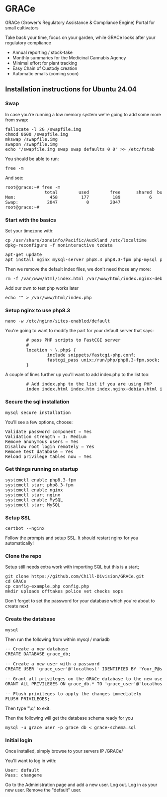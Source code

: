 # GRACe
GRACe (Grower's Regulatory Assistance & Compliance Engine) Portal for small cultivators

Take back your time, focus on your garden, while GRACe looks after your regulatory compliance

* Annual reporting / stock-take
* Monthly summaries for the Medicinal Cannabis Agency
* Minimal effort for plant tracking
* Easy Chain of Custody creation
* Automatic emails (coming soon)

## Installation instructions for Ubuntu 24.04

### Swap
In case you're running a low memory system we're going to add some more from swap:
<pre>
fallocate -l 2G /swapfile.img
chmod 0600 /swapfile.img
mkswap /swapfile.img
swapon /swapfile.img
echo "/swapfile.img swap swap defaults 0 0" >> /etc/fstab
</pre>

You should be able to run:
<pre>free -m</pre>
And see:
<pre>
root@grace:~# free -m
               total        used        free      shared  buff/cache   available
Mem:             458         177         189           6         118         280
Swap:           2047           0        2047
root@grace:~#
</pre>


### Start with the basics
Set your timezone with:
<pre>
cp /usr/share/zoneinfo/Pacific/Auckland /etc/localtime
dpkg-reconfigure -f noninteractive tzdata
</pre>


<pre>apt-get update
apt install nginx mysql-server php8.3 php8.3-fpm php-mysql php-cli python3-certbot-nginx -y</pre>

Then we remove the default index files, we don't need those any more:
<pre>rm -f /var/www/html/index.html /var/www/html/index.nginx-debian.html</pre>

Add our own to test php works later
<pre>echo "<?php phpinfo(); >" > /var/www/html/index.php</pre>

### Setup nginx to use php8.3
<pre>nano -w /etc/nginx/sites-enabled/default</pre>
You're going to want to modify the part for your default server that says:
<pre>
        # pass PHP scripts to FastCGI server
        #
        location ~ \.php$ {
                include snippets/fastcgi-php.conf;
                fastcgi_pass unix:/run/php/php8.3-fpm.sock;
        }
</pre>

A couple of lines further up you'll want to add index.php to the list too:
<pre>        # Add index.php to the list if you are using PHP
        index index.html index.htm index.nginx-debian.html index.php;</pre>

### Secure the sql installation
<pre>mysql_secure_installation</pre>

You'll see a few options, choose:
<pre>Validate password component = Yes
Validation strength = 1: Medium
Remove anonymous users = Yes
Disallow root login remotely = Yes
Remove test database = Yes
Reload privilege tables now = Yes</pre>


### Get things running on startup
<pre>
systemctl enable php8.3-fpm
systemctl start php8.3-fpm
systemctl enable nginx
systemctl start nginx
systemctl enable MySQL
systemctl start MySQL
</pre>

### Setup SSL
<pre>certbot --nginx</pre>
Follow the prompts and setup SSL. It should restart nginx for you automatically!

### Clone the repo
Setup still needs extra work with importing SQL but this is a start;
<pre>
git clone https://github.com/Chill-Division/GRACe.git
cd GRACe
cp config-example.php config.php
mkdir uploads offtakes police_vet_checks sops
</pre>

Don't forget to set the password for your database which you're about to create next

### Create the database
<pre>mysql</pre>

Then run the following from within mysql / mariadb
<pre>-- Create a new database
CREATE DATABASE grace_db;

-- Create a new user with a password
CREATE USER 'grace_user'@'localhost' IDENTIFIED BY 'Your_P@ssw0rd_Goes_Here!';

-- Grant all privileges on the GRACe database to the new user
GRANT ALL PRIVILEGES ON grace_db.* TO 'grace_user'@'localhost';

-- Flush privileges to apply the changes immediately
FLUSH PRIVILEGES;</pre>

Then type "\q" to exit.

Then the following will get the database schema ready for you
<pre>mysql -u grace_user -p grace_db < grace-schema.sql</pre>

### Initial login
Once installed, simply browse to your servers IP /GRACe/

You'll want to log in with:
<pre>User: default
Pass: changeme</pre>

Go to the Administration page and add a new user. Log out. Log in as your new user. Remove the "default" user.
